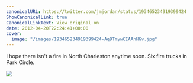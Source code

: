 ```yaml
---
canonicalURL: https://twitter.com/jmjordan/status/193465234919399424
ShowCanonicalLink: true
CanonicalLinkText: View original on
date: 2012-04-20T22:24:41+00:00
cover:
  image: "/images/193465234919399424-Aq9TmywCIAAnHGv.jpg"
---
```

I hope there isn't a fire in North Charleston anytime soon. Six fire trucks in Park Circle.

![](/images/193465234919399424-Aq9TmywCIAAnHGv.jpg)